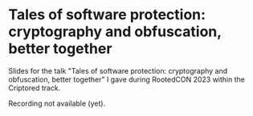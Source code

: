 # Tales of software protection: cryptography and obfuscation, better together
Slides for the talk "Tales of software protection: cryptography and obfuscation, better together" I gave during RootedCON 2023 within the Criptored track.

Recording not available (yet).
